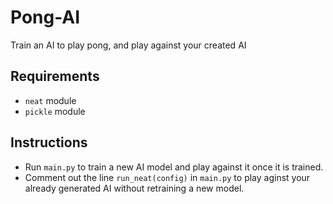 # Pong-AI
Train an AI to play pong, and play against your created AI

## Requirements
- ```neat``` module
- ```pickle``` module

## Instructions
- Run ```main.py``` to train a new AI model and play against it once it is trained.
- Comment out the line ```run_neat(config)``` in ```main.py``` to play aginst your already generated AI without retraining a new model.
